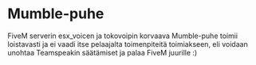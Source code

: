 # Mumble-puhe
FiveM serverin esx_voicen ja tokovoipin korvaava Mumble-puhe toimii loistavasti ja ei vaadi itse pelaajalta toimenpiteitä toimiakseen, eli voidaan unohtaa Teamspeakin säätämiset ja palaa FiveM juurille :)
